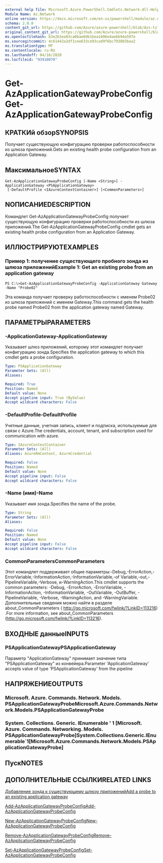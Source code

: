 ```yaml
---
external help file: Microsoft.Azure.PowerShell.Cmdlets.Network.dll-Help.xml
Module Name: Az.Network
online version: https://docs.microsoft.com/en-us/powershell/module/az.network/get-azapplicationgatewayprobeconfig
schema: 2.0.0
content_git_url: https://github.com/Azure/azure-powershell/blob/Azs-tzl/src/Network/Network/help/Get-AzApplicationGatewayProbeConfig.md
original_content_git_url: https://github.com/Azure/azure-powershell/blob/Azs-tzl/src/Network/Network/help/Get-AzApplicationGatewayProbeConfig.md
ms.openlocfilehash: b3e2b3ea03ca0bae0db1bea1606e4ae6b94a597e
ms.sourcegitcommit: 4c61442a2df1cee633ce93cad9f6bc793803baa2
ms.translationtype: MT
ms.contentlocale: ru-RU
ms.lasthandoff: 04/16/2020
ms.locfileid: "93910070"
---
```

# <span data-ttu-id="81d33-101">Get-AzApplicationGatewayProbeConfig</span><span class="sxs-lookup"><span data-stu-id="81d33-101">Get-AzApplicationGatewayProbeConfig</span></span>

## <span data-ttu-id="81d33-102">КРАТКИй обзор</span><span class="sxs-lookup"><span data-stu-id="81d33-102">SYNOPSIS</span></span>
<span data-ttu-id="81d33-103">Получает существующую конфигурацию проверки работоспособности из шлюза приложений.</span><span class="sxs-lookup"><span data-stu-id="81d33-103">Gets an existing health probe configuration from an Application Gateway.</span></span>

## <span data-ttu-id="81d33-104">Максимальное</span><span class="sxs-lookup"><span data-stu-id="81d33-104">SYNTAX</span></span>

```
Get-AzApplicationGatewayProbeConfig [-Name <String>] -ApplicationGateway <PSApplicationGateway>
 [-DefaultProfile <IAzureContextContainer>] [<CommonParameters>]
```

## <span data-ttu-id="81d33-105">NОПИСАНИЕ</span><span class="sxs-lookup"><span data-stu-id="81d33-105">DESCRIPTION</span></span>
<span data-ttu-id="81d33-106">Командлет Get-AzApplicationGatewayProbeConfig получает существующую конфигурацию проверки работоспособности из шлюза приложений.</span><span class="sxs-lookup"><span data-stu-id="81d33-106">The Get-AzApplicationGatewayProbeConfig cmdlet gets an existing health probe configuration from an Application Gateway.</span></span>

## <span data-ttu-id="81d33-107">ИЛЛЮСТРИРУЮТ</span><span class="sxs-lookup"><span data-stu-id="81d33-107">EXAMPLES</span></span>

### <span data-ttu-id="81d33-108">Пример 1: получение существующего пробного зонда из шлюза приложений</span><span class="sxs-lookup"><span data-stu-id="81d33-108">Example 1: Get an existing probe from an application gateway</span></span>
```
PS C:\>Get-AzApplicationGatewayProbeConfig -ApplicationGateway Gateway -Name "Probe02"
```

<span data-ttu-id="81d33-109">Эта команда получает проверку работоспособности с именем Probe02 из шлюза приложений с именем Gateway.</span><span class="sxs-lookup"><span data-stu-id="81d33-109">This command gets the health probe named Probe02 from the application gateway named Gateway.</span></span>

## <span data-ttu-id="81d33-110">ПАРАМЕТРЫ</span><span class="sxs-lookup"><span data-stu-id="81d33-110">PARAMETERS</span></span>

### <span data-ttu-id="81d33-111">-ApplicationGateway</span><span class="sxs-lookup"><span data-stu-id="81d33-111">-ApplicationGateway</span></span>
<span data-ttu-id="81d33-112">Указывает шлюз приложений, которому этот командлет получает конфигурацию зонда.</span><span class="sxs-lookup"><span data-stu-id="81d33-112">Specifies the application gateway to which this cmdlet gets a probe configuration.</span></span>

```yaml
Type: PSApplicationGateway
Parameter Sets: (All)
Aliases: 

Required: True
Position: Named
Default value: None
Accept pipeline input: True (ByValue)
Accept wildcard characters: False
```

### <span data-ttu-id="81d33-113">-DefaultProfile</span><span class="sxs-lookup"><span data-stu-id="81d33-113">-DefaultProfile</span></span>
<span data-ttu-id="81d33-114">Учетные данные, учетная запись, клиент и подписка, используемые для связи с Azure.</span><span class="sxs-lookup"><span data-stu-id="81d33-114">The credentials, account, tenant, and subscription used for communication with azure.</span></span>

```yaml
Type: IAzureContextContainer
Parameter Sets: (All)
Aliases: AzureRmContext, AzureCredential

Required: False
Position: Named
Default value: None
Accept pipeline input: False
Accept wildcard characters: False
```

### <span data-ttu-id="81d33-115">-Name (имя)</span><span class="sxs-lookup"><span data-stu-id="81d33-115">-Name</span></span>
<span data-ttu-id="81d33-116">Указывает имя зонда.</span><span class="sxs-lookup"><span data-stu-id="81d33-116">Specifies the name of the probe.</span></span>

```yaml
Type: String
Parameter Sets: (All)
Aliases: 

Required: False
Position: Named
Default value: None
Accept pipeline input: False
Accept wildcard characters: False
```

### <span data-ttu-id="81d33-117">CommonParameters</span><span class="sxs-lookup"><span data-stu-id="81d33-117">CommonParameters</span></span>
<span data-ttu-id="81d33-118">Этот командлет поддерживает общие параметры:-Debug,-ErrorAction,-ErrorVariable,-InformationAction,-InformationVariable,-of Variable,-out,-PipelineVariable,-Verbose, и-WarningAction.</span><span class="sxs-lookup"><span data-stu-id="81d33-118">This cmdlet supports the common parameters: -Debug, -ErrorAction, -ErrorVariable, -InformationAction, -InformationVariable, -OutVariable, -OutBuffer, -PipelineVariable, -Verbose, -WarningAction, and -WarningVariable.</span></span> <span data-ttu-id="81d33-119">Дополнительные сведения можно найти в разделе about_CommonParameters ( http://go.microsoft.com/fwlink/?LinkID=113216) .</span><span class="sxs-lookup"><span data-stu-id="81d33-119">For more information, see about_CommonParameters (http://go.microsoft.com/fwlink/?LinkID=113216).</span></span>

## <span data-ttu-id="81d33-120">ВХОДНЫЕ данные</span><span class="sxs-lookup"><span data-stu-id="81d33-120">INPUTS</span></span>

### <span data-ttu-id="81d33-121">PSApplicationGateway</span><span class="sxs-lookup"><span data-stu-id="81d33-121">PSApplicationGateway</span></span>
<span data-ttu-id="81d33-122">Параметр "ApplicationGateway" принимает значение типа "PSApplicationGateway" из конвейера.</span><span class="sxs-lookup"><span data-stu-id="81d33-122">Parameter 'ApplicationGateway' accepts value of type 'PSApplicationGateway' from the pipeline</span></span>

## <span data-ttu-id="81d33-123">НАПРЯЖЕНИЕ</span><span class="sxs-lookup"><span data-stu-id="81d33-123">OUTPUTS</span></span>

### <span data-ttu-id="81d33-124">Microsoft. Azure. Commands. Network. Models. PSApplicationGatewayProbe</span><span class="sxs-lookup"><span data-stu-id="81d33-124">Microsoft.Azure.Commands.Network.Models.PSApplicationGatewayProbe</span></span>

### <span data-ttu-id="81d33-125">System. Collections. Generic. IEnumerable ' 1 [Microsoft. Azure. Commands. Networking. Models. PSApplicationGatewayProbe]</span><span class="sxs-lookup"><span data-stu-id="81d33-125">System.Collections.Generic.IEnumerable\`1[Microsoft.Azure.Commands.Network.Models.PSApplicationGatewayProbe]</span></span>

## <span data-ttu-id="81d33-126">Пуск</span><span class="sxs-lookup"><span data-stu-id="81d33-126">NOTES</span></span>

## <span data-ttu-id="81d33-127">ДОПОЛНИТЕЛЬНЫЕ ССЫЛКИ</span><span class="sxs-lookup"><span data-stu-id="81d33-127">RELATED LINKS</span></span>

[<span data-ttu-id="81d33-128">Добавление зонда к существующему шлюзу приложений</span><span class="sxs-lookup"><span data-stu-id="81d33-128">Add a probe to an existing application gateway</span></span>](https://azure.microsoft.com/en-us/documentation/articles/application-gateway-create-probe-ps/#add-a-probe-to-an-existing-application-gateway)

[<span data-ttu-id="81d33-129">Add-AzApplicationGatewayProbeConfig</span><span class="sxs-lookup"><span data-stu-id="81d33-129">Add-AzApplicationGatewayProbeConfig</span></span>]()

[<span data-ttu-id="81d33-130">New-AzApplicationGatewayProbeConfig</span><span class="sxs-lookup"><span data-stu-id="81d33-130">New-AzApplicationGatewayProbeConfig</span></span>]()

[<span data-ttu-id="81d33-131">Remove-AzApplicationGatewayProbeConfig</span><span class="sxs-lookup"><span data-stu-id="81d33-131">Remove-AzApplicationGatewayProbeConfig</span></span>]()

[<span data-ttu-id="81d33-132">Set-AzApplicationGatewayProbeConfig</span><span class="sxs-lookup"><span data-stu-id="81d33-132">Set-AzApplicationGatewayProbeConfig</span></span>]()

